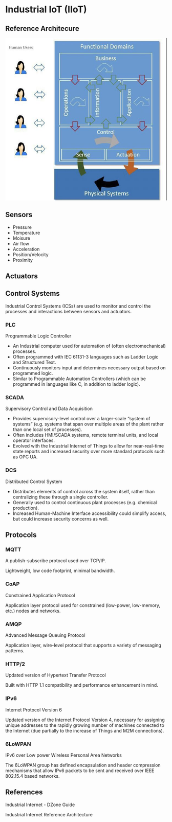 # Industrial IoT (IIoT)

## Reference Architecure

![image](../../media/Industrial-IoT-(IIoT)-image1.jpg)

## Sensors

- Pressure
- Temperature
- Moisure
- Air flow
- Acceleration
- Position/Velocity
- Proximity

## Actuators

## Control Systems

Industrial Control Systems (ICSs) are used to monitor and control the processes and interactions between sensors and actuators.

### PLC

Programmable Logic Controller

- An Industrial computer used for automation of (often electromechanical) processes.
- Often programmed with IEC 61131-3 languages such as Ladder Logic and Structured Text.
- Continuously monitors input and determines necessary output based on programmed logic.
- Similar to Programmable Automation Controllers (which can be programmed in languages like C, in addition to ladder logic).

### SCADA

Supervisory Control and Data Acquisition

- Provides supervisory-level control over a larger-scale “system of systems” (e.g. systems that span over multiple areas of the plant rather than one local set of processes).
- Often includes HMI/SCADA systems, remote terminal units, and local operator interfaces.
- Evolved with the Industrial Internet of Things to allow for near-real-time state reports and increased security over more standard protocols such as OPC UA.

### DCS

Distributed Control System

- Distributes elements of control across the system itself, rather than centralizing these through a single controller.
- Generally used to control continuous plant processes (e.g. chemical production).
- Increased Human-Machine Interface accessibility could simplify access, but could increase security concerns as well.

## Protocols

### MQTT

A publish-subscribe protocol used over TCP/IP.

Lightweight, low code footprint, minimal bandwidth.

### CoAP

Constrained Application Protocol

Application layer protocol used for constrained (low-power, low-memory, etc.) nodes and networks.

### AMQP

Advanced Message Queuing Protocol

Application layer, wire-level protocol that supports a variety of messaging patterns.

### HTTP/2

Updated version of Hypertext Transfer Protocol

Built with HTTP 1.1 compatibility and performance enhancement in mind.

### IPv6

Internet Protocol Version 6

Updated version of the Internet Protocol Version 4, necessary for assigning unique addresses to the rapidly growing number of machines connected to the Internet (due partially to the increase of Things and M2M connections).

### 6LoWPAN

IPv6 over Low power Wireless Personal Area Networks

The 6LoWPAN group has defined encapsulation and header compression mechanisms that allow IPv6 packets to be sent and received over IEEE 802.15.4 based networks.

## References

Industrial Internet - DZone Guide

Industrial Internet Reference Architecture
